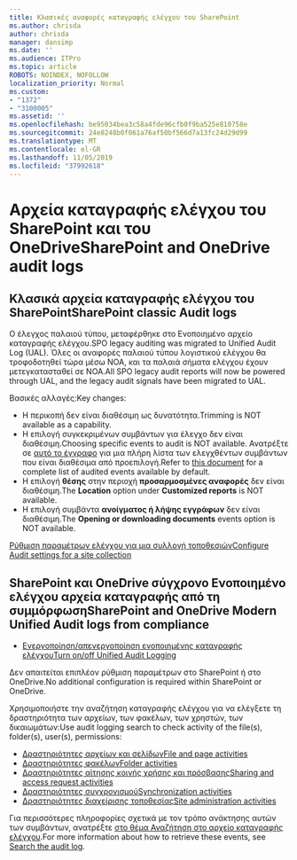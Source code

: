 ```yaml
---
title: Κλασικές αναφορές καταγραφής ελέγχου του SharePoint
ms.author: chrisda
author: chrisda
manager: dansimp
ms.date: ''
ms.audience: ITPro
ms.topic: article
ROBOTS: NOINDEX, NOFOLLOW
localization_priority: Normal
ms.custom:
- "1372"
- "3100005"
ms.assetid: ''
ms.openlocfilehash: be95034bea3c58a4fde96cfb0f9ba525e810758e
ms.sourcegitcommit: 24e8248b0f061a76af50bf566d7a13fc24d29d99
ms.translationtype: MT
ms.contentlocale: el-GR
ms.lasthandoff: 11/05/2019
ms.locfileid: "37992618"
---
```

# <a name="sharepoint-and-onedrive-audit-logs"></a><span data-ttu-id="dbba1-102">Αρχεία καταγραφής ελέγχου του SharePoint και του OneDrive</span><span class="sxs-lookup"><span data-stu-id="dbba1-102">SharePoint and OneDrive audit logs</span></span>

## <a name="sharepoint-classic-audit-logs"></a><span data-ttu-id="dbba1-103">Κλασικά αρχεία καταγραφής ελέγχου του SharePoint</span><span class="sxs-lookup"><span data-stu-id="dbba1-103">SharePoint classic Audit logs</span></span>

<span data-ttu-id="dbba1-104">Ο έλεγχος παλαιού τύπου, μεταφέρθηκε στο Ενοποιημένο αρχείο καταγραφής ελέγχου.</span><span class="sxs-lookup"><span data-stu-id="dbba1-104">SPO legacy auditing was migrated to Unified Audit Log (UAL).</span></span> <span data-ttu-id="dbba1-105">Όλες οι αναφορές παλαιού τύπου λογιστικού ελέγχου θα τροφοδοτηθεί τώρα μέσω ΝΟΑ, και τα παλαιά σήματα ελέγχου έχουν μετεγκατασταθεί σε ΝΟΑ.</span><span class="sxs-lookup"><span data-stu-id="dbba1-105">All SPO legacy audit reports will now be powered through UAL, and the legacy audit signals have been migrated to UAL.</span></span>

<span data-ttu-id="dbba1-106">Βασικές αλλαγές:</span><span class="sxs-lookup"><span data-stu-id="dbba1-106">Key changes:</span></span>

* <span data-ttu-id="dbba1-107">Η περικοπή δεν είναι διαθέσιμη ως δυνατότητα.</span><span class="sxs-lookup"><span data-stu-id="dbba1-107">Trimming is NOT available as a capability.</span></span>
* <span data-ttu-id="dbba1-108">Η επιλογή συγκεκριμένων συμβάντων για έλεγχο δεν είναι διαθέσιμη.</span><span class="sxs-lookup"><span data-stu-id="dbba1-108">Choosing specific events to audit is NOT available.</span></span> <span data-ttu-id="dbba1-109">Ανατρέξτε σε [αυτό το έγγραφο](https://docs.microsoft.com/office365/securitycompliance/search-the-audit-log-in-security-and-compliance) για μια πλήρη λίστα των ελεγχθέντων συμβάντων που είναι διαθέσιμα από προεπιλογή.</span><span class="sxs-lookup"><span data-stu-id="dbba1-109">Refer to [this document](https://docs.microsoft.com/office365/securitycompliance/search-the-audit-log-in-security-and-compliance) for a complete list of audited events available by default.</span></span>
* <span data-ttu-id="dbba1-110">Η επιλογή **θέσης** στην περιοχή **προσαρμοσμένες αναφορές** δεν είναι διαθέσιμη.</span><span class="sxs-lookup"><span data-stu-id="dbba1-110">The **Location** option under **Customized reports** is NOT available.</span></span>
* <span data-ttu-id="dbba1-111">Η επιλογή συμβάντα **ανοίγματος ή λήψης εγγράφων** δεν είναι διαθέσιμη.</span><span class="sxs-lookup"><span data-stu-id="dbba1-111">The **Opening or downloading documents** events option is NOT available.</span></span>

[<span data-ttu-id="dbba1-112">Ρύθμιση παραμέτρων ελέγχου για μια συλλογή τοποθεσιών</span><span class="sxs-lookup"><span data-stu-id="dbba1-112">Configure Audit settings for a site collection</span></span>](https://support.office.com/article/Configure-audit-settings-for-a-site-collection-A9920C97-38C0-44F2-8BCB-4CF1E2AE22D2)

## <a name="sharepoint-and-onedrive-modern-unified-audit-logs-from-compliance"></a><span data-ttu-id="dbba1-113">SharePoint και OneDrive σύγχρονο Ενοποιημένο ελέγχου αρχεία καταγραφής από τη συμμόρφωση</span><span class="sxs-lookup"><span data-stu-id="dbba1-113">SharePoint and OneDrive Modern Unified Audit logs from compliance</span></span>

* [<span data-ttu-id="dbba1-114">Ενεργοποίηση/απενεργοποίηση ενοποιημένης καταγραφής ελέγχου</span><span class="sxs-lookup"><span data-stu-id="dbba1-114">Turn on/off Unified Audit Logging</span></span>](https://docs.microsoft.com/office365/securitycompliance/turn-audit-log-search-on-or-off) 

<span data-ttu-id="dbba1-115">Δεν απαιτείται επιπλέον ρύθμιση παραμέτρων στο SharePoint ή στο OneDrive.</span><span class="sxs-lookup"><span data-stu-id="dbba1-115">No additional configuration is required within SharePoint or OneDrive.</span></span>

<span data-ttu-id="dbba1-116">Χρησιμοποιήστε την αναζήτηση καταγραφής ελέγχου για να ελέγξετε τη δραστηριότητα των αρχείων, των φακέλων, των χρηστών, των δικαιωμάτων:</span><span class="sxs-lookup"><span data-stu-id="dbba1-116">Use audit logging search to check activity of the file(s), folder(s), user(s), permissions:</span></span>

* [<span data-ttu-id="dbba1-117">Δραστηριότητες αρχείων και σελίδων</span><span class="sxs-lookup"><span data-stu-id="dbba1-117">File and page activities</span></span>](https://docs.microsoft.com/office365/securitycompliance/search-the-audit-log-in-security-and-compliance)
* [<span data-ttu-id="dbba1-118">Δραστηριότητες φακέλων</span><span class="sxs-lookup"><span data-stu-id="dbba1-118">Folder activities</span></span>](https://docs.microsoft.com/office365/securitycompliance/search-the-audit-log-in-security-and-compliance#folder-activities)
* [<span data-ttu-id="dbba1-119">Δραστηριότητες αίτησης κοινής χρήσης και πρόσβασης</span><span class="sxs-lookup"><span data-stu-id="dbba1-119">Sharing and access request activities</span></span>](https://docs.microsoft.com/office365/securitycompliance/search-the-audit-log-in-security-and-compliance#sharing-and-access-request-activities)
* [<span data-ttu-id="dbba1-120">Δραστηριότητες συγχρονισμού</span><span class="sxs-lookup"><span data-stu-id="dbba1-120">Synchronization activities</span></span>](https://docs.microsoft.com/office365/securitycompliance/search-the-audit-log-in-security-and-compliance#synchronization-activities)
* [<span data-ttu-id="dbba1-121">Δραστηριότητες διαχείρισης τοποθεσίας</span><span class="sxs-lookup"><span data-stu-id="dbba1-121">Site administration activities</span></span>](https://docs.microsoft.com/office365/securitycompliance/search-the-audit-log-in-security-and-compliance#site-administration-activities)

<span data-ttu-id="dbba1-122">Για περισσότερες πληροφορίες σχετικά με τον τρόπο ανάκτησης αυτών των συμβάντων, ανατρέξτε [στο θέμα Αναζήτηση στο αρχείο καταγραφής ελέγχου](https://docs.microsoft.com/office365/securitycompliance/search-the-audit-log-in-security-and-compliance#search-the-audit-log).</span><span class="sxs-lookup"><span data-stu-id="dbba1-122">For more information about how to retrieve these events, see [Search the audit log](https://docs.microsoft.com/office365/securitycompliance/search-the-audit-log-in-security-and-compliance#search-the-audit-log).</span></span>
